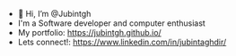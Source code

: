 - 👋 Hi, I’m @Jubintgh
- I'm a Software developer and computer enthusiast
- My portfolio: https://jubintgh.github.io/
- Lets connect!: https://www.linkedin.com/in/jubintaghdir/
<!-- <p>&nbsp;<img align="center" src="https://github-readme-stats.vercel.app/api?username=jubintgh&show_icons=true&locale=en" alt="jubintgh" /></p> -->
<!-- ![Anurag's GitHub stats](https://github-readme-stats.vercel.app/api?username=jubintgh&theme=tokyonight&show_icons=true) -->

<!---
Jubintgh/Jubintgh is a ✨ special ✨ repository because its `README.md` (this file) appears on your GitHub profile.
You can click the Preview link to take a look at your changes.
--->

